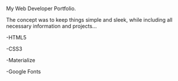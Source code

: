 My Web Developer Portfolio.

The concept was to keep things simple and sleek, while including all necessary information and projects...

-HTML5

-CSS3

-Materialize

-Google Fonts
